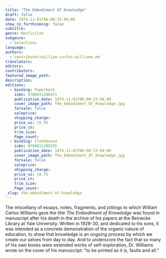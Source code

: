 ```yaml
---
title: "The Embodiment Of Knowledge"
draft: false
date: 1974-11-01T06:00:33-04:00
show_in_forthcoming: false
subtitle:
genre: Nonfiction
subgenre:
  - Selections
language:
authors:
  - contributor/william-carlos-williams.md
translators:
editors:
contributors:
featured_image_path:
description:
editions:
  - binding: Paperback
    isbn: 9780811206471
    publication_date: 1974-11-01T06:00:33-04:00
    cover_image_path: The_Embodiment_Of_Knowledge.jpg
    forsale: false
    saleprice:
    shipping_charge:
    price_us: 15.95
    price_cn:
    trim_size:
    Page_count:
  - binding: Clothbound
    isbn: 9780811205535
    publication_date: 1974-11-01T06:00:33-04:00
    cover_image_path: The_Embodiment_Of_Knowledge.jpg
    forsale: false
    saleprice:
    shipping_charge:
    price_us: 18.75
    price_cn:
    trim_size:
    Page_count:
_slug: the-embodiment-of-knowledge
---
```


The miscellany of essays, notes, fragments, and jottings to which William Carlos Williams gave the title _The Embodiment of Knowledge_ was found in manuscript after his death in the archive of his papers at the Beinecke Library at Yale University. Written in 1928-30, and dedicated to his sons, it was intended as a concrete demonstration of the organic nature of education, to show that knowledge is an ongoing process by which we create our selves from day to day. And to underscore the fact that so many of his own books were extended works of self-exploration, Dr. Williams wrote on the cover of his manuscript: "to be printed as it is, faults and all."

